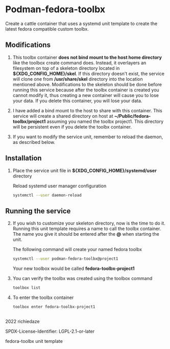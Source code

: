 # Podman-fedora-toolbx

Create a cattle container that uses a systemd unit template to create the latest fedora compatible custom toolbx.

## Modifications

1. This toolbx container **does not bind mount to the host home directory** like the toolbox create command does. Instead, it overlayers an filesystem on top of a skeleton directory located in  **${XDG_CONFIG_HOME}/skel**. If this directory doesn't exist, the service will clone one from **/usr/share/skel** directory into the location mentioned above. Modifications to the skeleton should be done before running this service because after the toolbx container is created you cannot modify it, thus creating a new container will cause you to lose your data. If you delete this container, you will lose your data.

2. I have added a bind mount to the host to share with this container. This service will create a shared directory on host at **~/Public/fedora-toolbx/project1** assuming you named the toolbx project1. This directory will be persistent even if you delete the toolbx container.

3. If you want to modify the service unit, remember to reload the daemon, as described below.

## Installation
1. Place the service unit file in **${XDG_CONFIG_HOME}/systemd/user** directory

	Reload systemd user manager configuration
	```sh
	systemctl --user daemon-reload
	```
## Running the service
2. If you wish to customize your skeleton directory, now is the time to do it. Running this unit template requires a name to call the toolbx container. The name you give it should be entered after the **@** when starting the unit. 

	The following command will create your named fedora toolbx
	```sh
	systemctl --user podman-fedora-toolbx@project1
	```
	Your new toolbox would be called **fedora-toolbx-project1**

3. You can verify the toolbx was created using the toolbox command
	```sh
	toolbox list
	```
4.  To enter the toolbx container
	```sh
	toolbox enter fedora-toolbx-project1
	```
##
2022 richiedaze
&nbsp;

SPDX-License-Identifier: LGPL-2.1-or-later
&nbsp;

fedora-toolbx unit template
